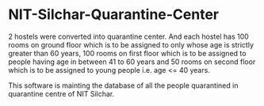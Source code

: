 # NIT-Silchar-Quarantine-Center

2 hostels were converted into quarantine center. And each hostel has 100 rooms on ground floor which is to be assigned to only whose age is strictly greater than 60 years, 100 rooms on first floor which is to be assigned to people having age in between 41 to 60 years and 50 rooms on second floor which is to be assigned to young people i.e. age <= 40 years. 

This software is mainting the database of all the people quarantined in quarantine centre of NIT Silchar. 
